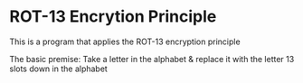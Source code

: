 # ROT-13 Encrytion Principle
This is a program that applies the ROT-13 encryption principle

The basic premise: Take a letter in the alphabet & replace it with the letter 13 slots down in the alphabet

